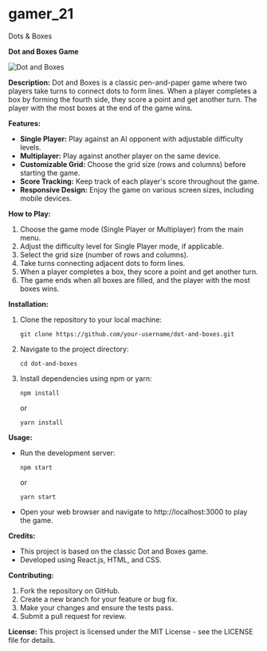 # gamer_21
Dots &amp; Boxes

**Dot and Boxes Game**

![Dot and Boxes](https://example.com/dot-and-boxes-screenshot.png)

**Description:**
Dot and Boxes is a classic pen-and-paper game where two players take turns to connect dots to form lines. When a player completes a box by forming the fourth side, they score a point and get another turn. The player with the most boxes at the end of the game wins.

**Features:**
- **Single Player:** Play against an AI opponent with adjustable difficulty levels.
- **Multiplayer:** Play against another player on the same device.
- **Customizable Grid:** Choose the grid size (rows and columns) before starting the game.
- **Score Tracking:** Keep track of each player's score throughout the game.
- **Responsive Design:** Enjoy the game on various screen sizes, including mobile devices.

**How to Play:**
1. Choose the game mode (Single Player or Multiplayer) from the main menu.
2. Adjust the difficulty level for Single Player mode, if applicable.
3. Select the grid size (number of rows and columns).
4. Take turns connecting adjacent dots to form lines.
5. When a player completes a box, they score a point and get another turn.
6. The game ends when all boxes are filled, and the player with the most boxes wins.

**Installation:**
1. Clone the repository to your local machine:
   ```
   git clone https://github.com/your-username/dot-and-boxes.git
   ```
2. Navigate to the project directory:
   ```
   cd dot-and-boxes
   ```
3. Install dependencies using npm or yarn:
   ```
   npm install
   ```
   or
   ```
   yarn install
   ```

**Usage:**
- Run the development server:
  ```
  npm start
  ```
  or
  ```
  yarn start
  ```
- Open your web browser and navigate to http://localhost:3000 to play the game.

**Credits:**
- This project is based on the classic Dot and Boxes game.
- Developed using React.js, HTML, and CSS.

**Contributing:**
1. Fork the repository on GitHub.
2. Create a new branch for your feature or bug fix.
3. Make your changes and ensure the tests pass.
4. Submit a pull request for review.

**License:**
This project is licensed under the MIT License - see the LICENSE file for details.

